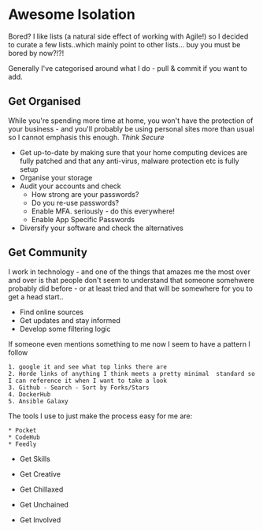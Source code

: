 

# Awesome Isolation
Bored? I like lists (a natural side effect of working with Agile!) so I decided to curate a few lists..which mainly point to other lists... buy you must be bored by now?!?!

Generally I've categorised around what I do - pull & commit if you want to add.


## Get Organised
While you're spending more time at home, you won't have the protection of your business - and you'll probably be using personal sites more than usual so I cannot emphasis this enough. *Think Secure*
* Get up-to-date by making sure that your home computing devices are fully patched and that any anti-virus, malware protection etc is fully setup
* Organise your storage
* Audit your accounts and check 
	* How strong are your passwords?
	* Do you re-use passwords?
	* Enable MFA. seriously - do this everywhere!
	* Enable App Specific Passwords
* Diversify your software and check the alternatives

## Get Community

I work in technology - and one of the things that amazes me the most over and over is that people don't seem to understand that someone somehwere probably did <insert any tech task> before - or at least tried and that will be somewhere for you to get a head start..

* Find online sources
* Get updates and stay informed
* Develop some filtering logic

If someone even mentions something to me now I seem to have a pattern I follow

	1. google it and see what top links there are
	2. Horde links of anything I think meets a pretty minimal  standard so I can reference it when I want to take a look
	3. Github - Search - Sort by Forks/Stars
	4. DockerHub 
	5. Ansible Galaxy

The tools I use to just make the process easy for me are:

	* Pocket
	* CodeHub
	* Feedly

* Get Skills

* Get Creative

* Get Chillaxed

* Get Unchained

* Get Involved
